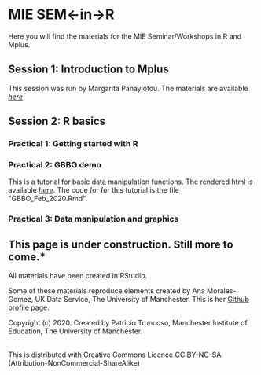 # MIE SEM<-in->R

Here you will find the materials for the MIE Seminar/Workshops in R and Mplus.

## Session 1: Introduction to Mplus

This session was run by Margarita Panayiotou. The materials are available [*here*](https://www.dropbox.com/sh/s690e0bt8accjnn/AADmMqI3D_7qua1mn96x7Pt2a?dl=0)

## Session 2: R basics

### Practical 1: Getting started with R

### Practical 2: GBBO demo 

This is a tutorial for basic data manipulation functions. The rendered html is available [*here*](https://rpubs.com/patroncos/mie_seminar_s2_p2). The code for for this tutorial is the file "GBBO_Feb_2020.Rmd".

### Practical 3: Data manipulation and graphics

## This page is under construction. Still more to come.*

All materials have been created in RStudio.

Some of these materials reproduce elements created by Ana Morales-Gomez, UK Data Service, The University of Manchester. This is her [Github profile page](https://github.com/A-mora).


Copyright (c) 2020. Created by Patricio Troncoso, Manchester Institute of Education, The University of Manchester.

<br>
This is distributed with Creative Commons Licence CC BY-NC-SA (Attribution-NonCommercial-ShareAlike)

